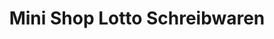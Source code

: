 ---
title: "Mini Shop Lotto Schreibwaren"
url: /rosenheim/mini-shop-lotto-schreibwaren/
shop: Schreibwaren
---